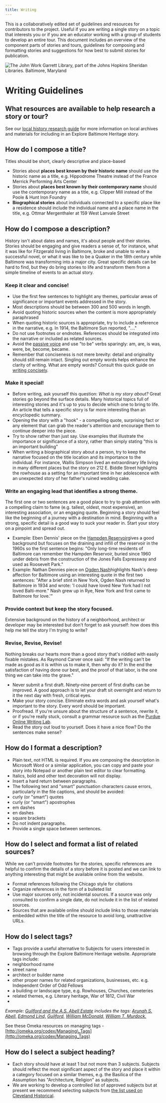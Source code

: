 ```yaml
---
title: Writing
---
```


This is a collaboratively edited set of guidelines and resources for contributors to the project. Useful if you are writing a single story on a topic that interests you or if you are an educator working with a group of students to develop an entire tour. This document includes an overview of the component parts of stories and tours, guidelines for composing and formatting stories and suggestions for how best to submit stories for publication.

![The John Work Garrett Library, part of the Johns Hopkins Sheridan Libraries. Baltimore, Maryland](http://cdn.loc.gov/service/pnp/highsm/18400/18407r.jpg)

# Writing Guidelines

## What resources are available to help research a story or tour?
See our [local history research guide](https://docs.google.com/document/d/1Jllv_A8Cv2eZq2Fkxljn82MDI0XjqHLTt01cHfpsOO0/edit) for more information on local archives and materials for including in an Explore Baltimore Heritage story.

## How do I compose a title?
Titles should be short, clearly descriptive and place-based

- Stories about **places best known by their historic name** should use the historic name as a title, e.g. Hippodrome Theatre instead of the France Merrick Performing Arts Center
- Stories about **places best known by their contemporary name** should use the contemporary name as a title, e.g. Clipper Mill instead of the Poole & Hunt Iron Foundry
- **Biographical stories** about individuals connected to a specific place like a residence should include the individual name and a place name in the title, e.g. Ottmar Mergenthaler at 159 West Lanvale Street

## How do I compose a description?

History isn't about dates and names, it's about people and their stories. Stories should be engaging and give readers a sense of, for instance, what it was like for Fitzgerald living in Baltimore, broke and unable to write a successful novel, or what it was like to be a Quaker in the 18th century while Baltimore was transforming into a major city. Great specific details can be hard to find, but they do bring stories to life and transform them from a simple timeline of events to an actual story.

### Keep it clear and concise!

- Use the first few sentences to highlight any themes, particular areas of significance or important events addressed in the story.
- Most descriptions should be between 300 and 500 words in length.
- Avoid quoting historic sources when the content is more appropriately paraphrased
- When quoting historic sources is appropriate, try to include a reference in the narrative, e.g. In 1914, the Baltimore Sun reported, "...."
- Do not use footnotes or endnotes. References should be integrated into the narrative or included as related sources.
- Avoid the [passive voice](https://owl.english.purdue.edu/owl/resource/539/02/) and use "to be" verbs sparingly: am, are, is was, were, be, become, became.
- Remember that conciseness is not mere brevity: detail and originality should still remain intact. Singling out empty words helps enhance the clarity of writing. What are empty words? Consult this quick guide on [writing concisely](http://writingcenter.unc.edu/handouts/writing-concisely/).

### Make it special!

- Before writing, ask yourself this question: _What is my story about?_ Great stories go beyond the surface details. Many historical topics full of interesting stories and it's up to you to decide which one to bring to life. An article that tells a specific story is far more interesting than an encyclopedic summary.
- Opening the story with a "hook" - a compelling quote, surprising fact or any element that can grab the reader's attention and encourage them to continue deeper into the piece.
- Try to show rather than just say. Use examples that illustrate the importance or significance of a story, rather than simply stating "this is an important building"
- When writing a biographical story about a person, try to keep the narrative focused on the title location and its importance to the individual. For instance, Wallis Simpson lived an extraordinary life living in many different places but the story on 212 E. Biddle Street highlights the rowhouse as a setting for an important time in her adolescence with an unexpected story of her father's ruined wedding cake.


### Write an engaging lead that identifies a strong theme.

The first one or two sentences are a good place to try to grab attention with a compelling claim to fame (e.g. tallest, oldest, most expensive), an interesting association, or an engaging quote. Beginning a story should feel like the beginning of a journey with a destination in mind. Beginning with a strong, specific detail is a good way to suck your reader in. Start your story on a pinpoint and spread out.

- Example: Eben Dennis' piece on the [Hampden Reservoir](http://explore.baltimoreheritage.org/items/show/181)gives a good background but focuses on the draining and infill of the reservoir in the 1960s so the first sentence begins: "Only long-time residents of Baltimore can remember the Hampden Reservoir, buried since 1960 under debris from the construction of the Jones Falls Expressway and used as Roosevelt Park."
- Example: Nathan Dennies piece on [Ogden Nash](http://explore.baltimoreheritage.org/items/show/270)highlights Nash's deep affection for Baltimore using an interesting quote in the first two sentences: "After a brief stint in New York, Ogden Nash returned to Baltimore in 1934 and wrote: 'I could have loved New York had I not loved Balti-more." Nash grew up in Rye, New York and first came to Baltimore for love.'"

### Provide context but keep the story focused.

Extensive background on the history of a neighborhood, architect or developer may be interested but don't forget to ask yourself: how does this help me tell the story I'm trying to write?

### Revise, Revise, Revise!

Nothing breaks our hearts more than a good story that's riddled with easily fixable mistakes. As Raymond Carver once said: "If the writing can't be made as good as it is within us to make it, then why do it? In the end the satisfaction of having done our best, and the proof of that labor, is the one thing we can take into the grave."

- Never submit a first draft. Ninety-nine percent of first drafts can be improved. A good approach is to let your draft sit overnight and return to it the next day with fresh, critical eyes.
- Make your story concise. Eliminate extra words and ask yourself what's important to the story. Every word should be important.
- Proofread. If you're unsure about the structure of a sentence, rewrite it, or if you're really stuck, consult a grammar resource such as the [Purdue Online Writing Lab](https://owl.english.purdue.edu/owl/section/1/5/).
- Read the story out loud to yourself. Does it have a nice flow? Do the sentences make sense?

## How do I format a description?

- Plain text, not HTML is required. If you are composing the description in Microsoft Word or a similar application, you can copy and paste your story into Notepad or another plain text editor to clear formatting.
- Italics, bold and other text decoration will not display.
- Insert a hard return between paragraphs.
- The following text and "smart" punctuation characters cause errors, particularly in the file captions, and should be avoided:
- curly (or "smart") quotes
- curly (or "smart") apostrophes
- em dashes
- en dashes
- square brackets
- Do not indent paragraphs.
- Provide a single space between sentences.

## How do I select and format a list of related sources?

While we can't provide footnotes for the stories, specific references are helpful to confirm the details of a story before it is posted and we can link to anything interesting that might be available online from the website.

- Format references following the Chicago style for citations
- Organize references in the form of a bulleted list
- Use major sources only, not incidental sources. If a source was only consulted to confirm a single date, do not include it in the list of related sources.
- Sources that are available online should include links to those materials embedded within the title of the resource to avoid long, unattractive URLs.

## How do I select tags?

- Tags provide a useful alternative to Subjects for users interested in browsing through the Explore Baltimore Heritage website. Appropriate tags include:
- neighborhood name
- street name
- architect or builder name
- other proper names for related organizations, businesses, etc. e.g. Independent Order of Odd Fellows
- a building or landscape type, e.g. Rowhouses, Churches, cemeteries
- related themes, e.g. Literary heritage, War of 1812, Civil War
- 
_Example:_ [_Guilford and the A.S. Abell Estate_](http://explore.baltimoreheritage.org/items/show/272) _includes the tags:_ [_Arunah S. Abell,_](http://explore.baltimoreheritage.org/items/browse/tag/?tags=Arunah+S.+Abell) [_Edmond Lind,_](http://explore.baltimoreheritage.org/items/browse/tag/?tags=Edmond+Lind) [_Guilford,_](http://explore.baltimoreheritage.org/items/browse/tag/?tags=Guilford) [_William McDonald,_](http://explore.baltimoreheritage.org/items/browse/tag/?tags=William+McDonald) [_William T. Murdock._](http://explore.baltimoreheritage.org/items/browse/tag/?tags=William+T.+Murdock)[](http://explore.baltimoreheritage.org/items/browse/tag/?tags=William+T.+Murdock)

See these Omeka resources on managing tags - [http://omeka.org/codex/Managing\_Tags](http://omeka.org/codex/Managing_Tags)

## How do I select a subject heading?

- Each story should have at least 1 but not more than 3 subjects. Subjects should reflect the most significant aspect of the story and place it within a category focused on a similar themes, e.g. the Basilica of the Assumption has "Architecture, Religion" as subjects.
- We are working to develop a controlled list of approved subjects but at present we recommend selecting subjects from [the list used on Cleveland Historical](http://clevelandhistorical.org/items/subject-browse).

